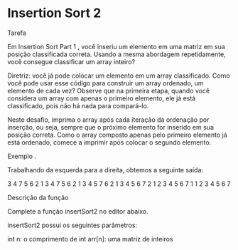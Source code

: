 # Insertion Sort 2

Tarefa

Em Insertion Sort Part 1 , você inseriu um elemento em uma matriz em sua posição classificada correta. Usando a mesma abordagem repetidamente, você consegue classificar um array inteiro?

Diretriz: você já pode colocar um elemento em um array classificado. Como você pode usar esse código para construir um array ordenado, um elemento de cada vez? Observe que na primeira etapa, quando você considera um array com apenas o primeiro elemento, ele já está classificado, pois não há nada para compará-lo.

Neste desafio, imprima o array após cada iteração da ordenação por inserção, ou seja, sempre que o próximo elemento for inserido em sua posição correta. Como o array composto apenas pelo primeiro elemento já está ordenado, comece a imprimir após colocar o segundo elemento.

Exemplo .



Trabalhando da esquerda para a direita, obtemos a seguinte saída:

3  4  7  5  6  2  1 
3  4  7  5  6  2  1 
3  4  5  7  6  2  1 3 4 5 6 7 2 1 2 3 4 5 6 7 1 1 2 
3 4 5 6 7      
      
      
Descrição da função

Complete a função insertSort2 no editor abaixo.

insertSort2 possui os seguintes parâmetros:

int n: o comprimento de
int arr[n]: uma matriz de inteiros
